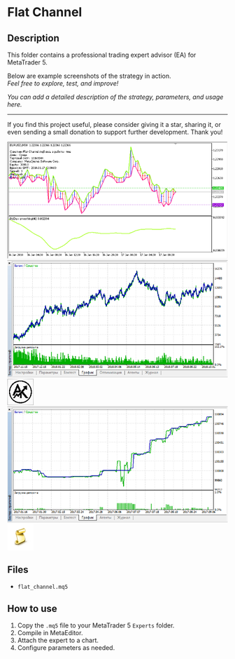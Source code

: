 # Flat Channel

## Description
This folder contains a professional trading expert advisor (EA) for MetaTrader 5.

Below are example screenshots of the strategy in action.  
*Feel free to explore, test, and improve!*

*You can add a detailed description of the strategy, parameters, and usage here.*

---

If you find this project useful, please consider giving it a star, sharing it, or even sending a small donation to support further development. Thank you!

![Screenshot](2018-11-08_10h44_38.png)
![Screenshot](2018-11-08_13h27_10.png)
![Screenshot](68431bb2-2a6e.png)
![Screenshot](Flat_Channel.png)
![Screenshot](script.png)

## Files
- `flat_channel.mq5`

## How to use
1. Copy the `.mq5` file to your MetaTrader 5 `Experts` folder.
2. Compile in MetaEditor.
3. Attach the expert to a chart.
4. Configure parameters as needed.
